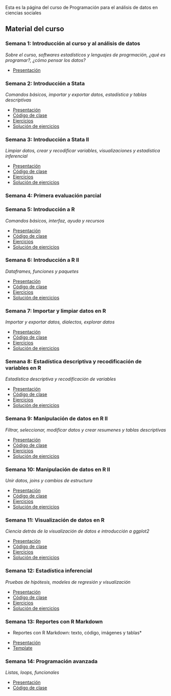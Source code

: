 
Esta es la página del curso de Programación para el análisis de datos en ciencias sociales

## Material del curso

### Semana 1: Introducción al curso y al análisis de datos
*Sobre el curso, softwares estadísticos y lenguajes de progrmación, ¿qué es programar?, ¿cómo pensar los datos?*
- [Presentación](/general/semana-1.html)

### Semana 2: Introducción a Stata
*Comandos básicos, importar y exportar datos, estadística y tablas descriptivas*
- [Presentación](/stata/semana-2.html)
- [Código de clase](/do-files/clase-semana-2.do)
- [Ejercicios](/do-files/ej-semana-2.do)
- [Solución de ejercicios](/do-files/soluciones-semana-2.do)

### Semana 3: Introducción a Stata II
*Limpiar datos, crear y recodificar variables, visualizaciones y estadística inferencial*
- [Presentación](/stata/semana-3.html)
- [Código de clase](/do-files/clase-semana-3.do)
- [Ejercicios](/do-files/ej-semana-3.do)
- [Solución de ejercicios](/do-files/soluciones-semana-3.do)

### Semana 4: Primera evaluación parcial

### Semana 5: Introducción a R
*Comandos básicos, interfaz, ayuda y recursos*
- [Presentación](/r/semana-5.html)
- [Código de clase](/scripts/semana_5_codigo.R)
- [Ejercicios](/scripts/semana_5_ej.R)
- [Solución de ejercicios](/scripts/semana_5_ej_sol.R)

### Semana 6: Introducción a R II
*Dataframes, funciones y paquetes*
- [Presentación](/r/semana-6.html)
- [Código de clase](/scripts/semana_6_codigo.R)
- [Ejercicios](/scripts/semana_6_ej.R)
- [Solución de ejercicios](/scripts/semana_6_ej_sol.R)

### Semana 7: Importar y limpiar datos en R
*Importar y exportar datos, dialectos, explorar datos*
- [Presentación](/r/semana-7.html)
- [Código de clase](/scripts/semana_7_codigo.R)
- [Ejercicios](/scripts/semana_7_ej.R)
- [Solución de ejercicios](/scripts/semana_7_ej_sol.R)

### Semana 8: Estadística descriptiva y recodificación de variables en R
*Estadística descriptiva y recodificación de variables*
- [Presentación](/r/semana-8.html)
- [Código de clase](/scripts/semana_8_codigo.R)
- [Ejercicios](/scripts/semana_8_ej.R)
- [Solución de ejercicios](/scripts/semana_8_ej_sol.R)

### Semana 9: Manipulación de datos en R II
*Filtrar, seleccionar, modificar datos y crear resumenes y tablas descriptivas*
- [Presentación](/r/semana-9.html)
- [Código de clase](/scripts/semana_9_codigo.R)
- [Ejercicios](/scripts/semana_9_ej.R)
- [Solución de ejercicios](/scripts/semana_9_ej_sol.R)

### Semana 10: Manipulación de datos en R II
*Unir datos, joins y cambios de estructura*
- [Presentación](/r/semana-10.html)
- [Código de clase](/scripts/semana_10_codigo.R)
- [Ejercicios](/scripts/semana_10_ej.R)
- [Solución de ejercicios](/scripts/semana_10_ej_sol.R)

### Semana 11: Visualización de datos en R
*Ciencia detrás de la visualización de datos e introducción a ggplot2*
- [Presentación](/r/semana-11.html)
- [Código de clase](/scripts/semana_11_codigo.R)
- [Ejercicios](/scripts/semana_11_ej.R)
- [Solución de ejercicios](/scripts/semana_11_ej_sol.R)

### Semana 12: Estadística inferencial
*Pruebas de hipótesis, modeles de regresión y visualización*
- [Presentación](/r/semana-12.html)
- [Código de clase](/scripts/semana_12_codigo.R)
- [Ejercicios](/scripts/semana_12_ej.R)
- [Solución de ejercicios](/scripts/semana_12_ej_sol.R)

### Semana 13: Reportes con R Markdown 
* Reportes con R Markdown: texto, código, imágenes y tablas*
- [Presentación](/r/semana-13.html)
- [Template](/scripts/template_gapminder.Rmd)

### Semana 14: Programación avanzada
*Listas, loops, funcionales*
- [Presentación](/r/semana-14.html)
- [Código de clase](/scripts/semana_14_codigo.R)






